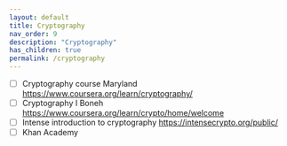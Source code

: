 ```yaml
---
layout: default
title: Cryptography
nav_order: 9
description: "Cryptography"
has_children: true
permalink: /cryptography
---
```



- [ ] Cryptography course Maryland https://www.coursera.org/learn/cryptography/
- [ ] Cryptography I Boneh https://www.coursera.org/learn/crypto/home/welcome
- [ ] Intense introduction to cryptography https://intensecrypto.org/public/
- [ ] Khan Academy
